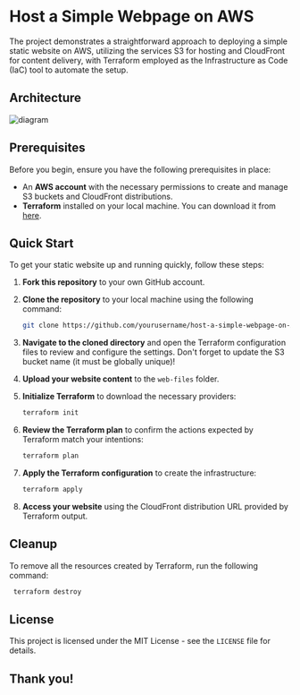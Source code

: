 # Host a Simple Webpage on AWS

The project demonstrates a straightforward approach to deploying a simple static website on AWS, utilizing the services S3 for hosting and CloudFront for content delivery, with Terraform employed as the Infrastructure as Code (IaC) tool to automate the setup.


## Architecture 

![diagram](https://github.com/NicolasAbboud/host-a-simple-webpage-on-AWS/assets/143742395/2d511ad5-49e5-41ed-92e1-50760d7aa58e)

## Prerequisites

Before you begin, ensure you have the following prerequisites in place:

- An **AWS account** with the necessary permissions to create and manage S3 buckets and CloudFront distributions.
- **Terraform** installed on your local machine. You can download it from [here](https://developer.hashicorp.com/terraform/install).

## Quick Start

To get your static website up and running quickly, follow these steps:

1. **Fork this repository** to your own GitHub account.  
   
2. **Clone the repository** to your local machine using the following command:
   ````bash
   git clone https://github.com/yourusername/host-a-simple-webpage-on-AWS.git
   ````  
   
3. **Navigate to the cloned directory** and open the Terraform configuration files to review and configure the settings. Don't forget to update the S3 bucket name (it must be globally unique)!  
   
4. **Upload your website content** to the `web-files` folder.  
   
5. **Initialize Terraform** to download the necessary providers:
   ````bash
   terraform init
   ````  

6. **Review the Terraform plan** to confirm the actions expected by Terraform match your intentions:
   ````bash
   terraform plan
   ````  
   
7. **Apply the Terraform configuration** to create the infrastructure:
   ````bash
   terraform apply
   ````  
   
8. **Access your website** using the CloudFront distribution URL provided by Terraform output.  

## Cleanup

To remove all the resources created by Terraform, run the following command:
  ````bash
   terraform destroy
   ````  

## License

This project is licensed under the MIT License - see the `LICENSE` file for details.  

## Thank you!


